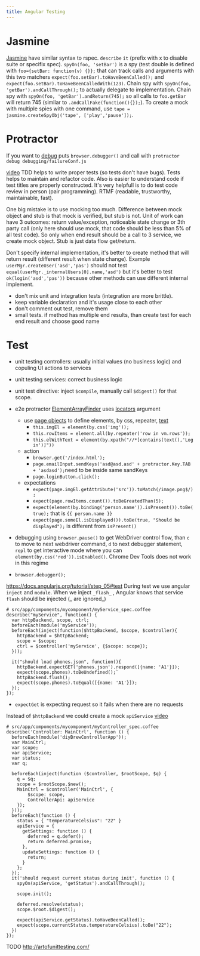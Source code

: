 ```yaml
---
title: Angular Testing
---
```


# Jasmine

[Jasmine](http://jasmine.github.io/1.3/introduction.html) have similar syntax to rspec. `describe` `it` (prefix with x to disable suite or specifix spec). `spyOn(foo, 'setBar')` is a spy (test double is defined with `foo={setBar: function(v) {}};` that can track calls and arguments with this two matchers `expect(foo.setBar).toHaveBeenCalled();` and `expect(foo.setBar).toHaveBeenCalledWith(123)`. Chain spy with `spyOn(foo, 'getBar').andCallThrough();` to actually delegate to implementation. Chain spy with `spyOn(foo, 'getBar').andReturn(745);` so all calls to `foo.getBar` will return 745 (similar to `.andCallFake(function(){});`). To create a mock with multiple spies with one command, use `tape = jasmine.createSpyObj('tape', ['play','pause']);`.

# Protractor

If you want to [debug](https://github.com/angular/protractor/blob/master/docs/debugging.md)
puts `browser.debugger()` and call with `protractor debug debugging/failureConf.js`

[video](https://www.youtube.com/watch?v=iP0Vl-vU3XM) TDD helps to write proper tests (so tests don't have bugs). Tests helps to maintain and refactor code. Also is easier to understand code if test titles are properly constructed. It's very helpfull is to do test code review in person (pair programming). RTMF (readable, trustworthy, maintainable, fast).

One big mistake is to use mocking too much. Difference between mock object and stub is that mock is verified,
but stub is not. Unit of work can have 3 outcomes: return value/exception, noticeable state change or 
3th party call (only here should use mock, that code should be less than 5% of all test code). So only when
end result should be a call to 3 service, we create mock object. Stub is just data flow get/return.

Don't specify internal implementation, it's better to create method that will return result (different result when state change). Example `userMgr.createUser('asd','pas')` should not test `equal(userMgr._internalUsers[0].name,'asd')` but it's better to test `ok(login('asd','pas'))` because other methods can use different internal implement.

* don't mix unit and integration tests (integration are more brittle).
* keep variable declaration and it's usage close to each other
* don't comment out test, remove them
* small tests. if method has multiple end results, than create test for each end result and choose good name



# Test

* unit testing controllers: usually initial values (no business logic) and copuling UI actions to services
* unit testing services: correct business logic
* unit test directive: inject `$compile`, manually call `$digest()` for that scope.
* e2e protractor [ElementArrayFinder](http://angular.github.io/protractor/#/api?view=ElementArrayFinder) uses [locators](http://www.protractortest.org/#/locators) argument
  * use [page objects](https://docs.google.com/presentation/d/1B6manhG0zEXkC-H-tPo2vwU06JhL8w9-XCF9oehXzAQ/edit#slide=id.gf9c971a8_00) to define elements, by css, repeater, [text](https://github.com/angular/protractor/issues/456)
    * `this.imgEl = element(by.css('img'));`
    * `this.rowItems = element.all(by.repeater('row in vm.rows'));`
    * `this.elWithText = element(by.xpath("//*[contains(text(),'Log in')]"))`
  * action
    * `browser.get('/index.html');`
    * `page.emailInput.sendKeys('asd@asd.asd' + protractor.Key.TAB + 'asdasd');`need to be inside same sandKeys
    * `page.loginButton.click();`
  * expectations
    * `expect(page.imgEl.getAttribute('src')).toMatch(/image.png$/);`
    * `expect(page.rowItems.count()).toBeGreatedThan(5);`
    * `expect(element(by.binding('person.name')).isPresent()).toBe(true);` that is `{{ person.name }}`
    * `expect(page.someEl.isDisplayed()).toBe(true, "Should be displayed");` is different from `isPresent()`

* debugging using `browser.pause()` to get WebDriver control flow, than `c` to move to next webdriver command, `d` to next debugger statement, `repl` to get interactive mode where you can `element(by.css('red')).isEnabled()`. Chrome Dev Tools does not work in this regime
* `browser.debugger();`

https://docs.angularjs.org/tutorial/step_05#test
During test we use angular `inject` and `module`.
When we inject `_flash_` , Angular knows that service `flash` should be injected (_ are ignored_)

~~~
# src/app/compoments/mycomponent/myService_spec.coffee
describe("myService", function() {
  var httpBackend, scope, ctrl;
  beforeEach(module('myService'));
  beforeEach(inject(function($httpBackend, $scope, $controller){
    httpBackend = $httpBackend;
    scope = $scope;
    ctrl = $controller('myService', {$scope: scope});
  }));

  it("should load phones.json", function(){
    httpBackend.expectGET('phones.json').respond([{name: 'A1'}]);
    expect(scope.phones).toBeUndefined();`
    httpBackend.flush();
    expect(scope.phones).toEqual([{name: 'A1'}]);
  });
});
~~~

* `expectGet` is expecting request so it fails when there are no requests

Instead of `$httpBackend` we could create a mock `apiService` [video](https://www.youtube.com/watch?v=UDB-jm8MWro)

~~~
# src/app/compoments/mycomponent/myController_spec.coffee
describe('Controller: MainCtrl', function () {
  beforeEach(module('diyBrewControllerApp'));
  var MainCtrl;
  var scope;
  var apiService;
  var status;
  var q;

  beforeEach(inject(function ($controller, $rootScope, $q) {
    q = $q;
    scope = $rootScope.$new();
    MainCtrl = $controller('MainCtrl', {
        $scope: scope,
        ControllerApi: apiService
    });
  }));
  beforeEach(function () {
    status = { "temperatureCelsius": "22" }
    apiService = {
      getSettings: function () {
        deferred = q.defer();
        return deferred.promise;
      },
      updateSettings: function () {
        return;
      }
    };
  });
  it('should request current status during init', function () {
    spyOn(apiService, 'getStatus').andCallThrough();

    scope.init();

    deferred.resolve(status);
    scope.$root.$digest();

    expect(apiService.getStatus).toHaveBeenCalled();
    expect(scope.currentStatus.temperatureCelsius).toBe("22");
  })
});
~~~



TODO
http://artofunittesting.com/

